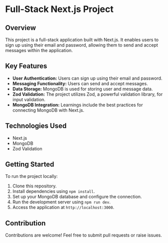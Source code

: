 # Full-Stack Next.js Project

## Overview

This project is a full-stack application built with Next.js. It enables users to sign up using their email and password, allowing them to send and accept messages within the application.

## Key Features

- **User Authentication:** Users can sign up using their email and password.
- **Messaging Functionality:** Users can send and accept messages.
- **Data Storage:** MongoDB is used for storing user and message data.
- **Zod Validation:** The project utilizes Zod, a powerful validation library, for input validation.
- **MongoDB Integration:** Learnings include the best practices for connecting MongoDB with Next.js.

## Technologies Used

- Next.js
- MongoDB
- Zod Validation

## Getting Started

To run the project locally:

1. Clone this repository.
2. Install dependencies using `npm install`.
3. Set up your MongoDB database and configure the connection.
4. Run the development server using `npm run dev`.
5. Access the application at `http://localhost:3000`.

## Contribution

Contributions are welcome! Feel free to submit pull requests or raise issues.
